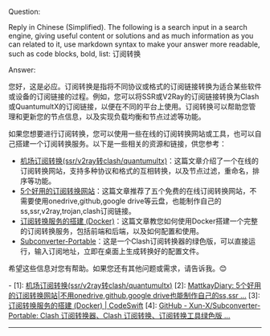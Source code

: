 Question:

Reply in Chinese (Simplified).
The following is a search input in a search engine, giving useful content or solutions and as much information as you can related to it, use markdown syntax to make your answer more readable, such as code blocks, bold, list:
订阅转换

Answer:

您好，这是必应。订阅转换是指将不同协议或格式的订阅链接转换为适合某些软件或设备的订阅链接的过程。例如，您可以将SSR或V2Ray的订阅链接转换为Clash或QuantumultX的订阅链接，以便在不同的平台上使用。订阅转换可以帮助您管理和更新您的节点信息，以及实现负载均衡和节点过滤等功能。

如果您想要进行订阅转换，您可以使用一些在线的订阅转换网站或工具，也可以自己搭建一个订阅转换服务。以下是一些相关的资源和链接，供您参考：

- [机场订阅转换(ssr/v2ray转clash/quantumultx)](https://v2ray.ssjichang.com/2021/01/ssrv2rayclashquantumultx.html)：这篇文章介绍了一个在线的订阅转换网站，支持多种协议和格式的互相转换，以及节点过滤，重命名，排序等功能。
- [5个好用的订阅转换网站](https://www.mattkaydiary.com/2021/02/5-free-subscribe-generator-tools-2021-site.html)：这篇文章推荐了五个免费的在线订阅转换网站，不需要使用onedrive,github,google drive等云盘，也能制作自己的ss,ssr,v2ray,trojan,clash订阅链接。
- [订阅转换服务的搭建 (Docker)](https://blog.iswiftai.com/posts/docker-subscription-converter/)：这篇文章教您如何使用Docker搭建一个完整的订阅转换服务，包括前端和后端，以及如何配置和使用。
- [Subconverter-Portable](https://github.com/Xun-X/Subconverter-Portable)：这是一个Clash订阅转换器的绿色版，可以直接运行，输入订阅地址，立即在桌面上生成转换好的配置文件。

希望这些信息对您有帮助。如果您还有其他问题或需求，请告诉我。😊

\-
\[1]: [机场订阅转换(ssr/v2ray转clash/quantumultx)](https://v2ray.ssjichang.com/2021/01/ssrv2rayclashquantumultx.html)
\[2]: [MattkayDiary: 5个好用的订阅转换网站|不用onedrive,github,google drive也能制作自己的ss,ssr ...](https://www.mattkaydiary.com/2021/02/5-free-subscribe-generator-tools-2021-site.html)
\[3]: [订阅转换服务的搭建 (Docker) | CodeSwift](https://blog.iswiftai.com/posts/docker-subscription-converter/)
\[4]: [GitHub - Xun-X/Subconverter-Portable: Clash 订阅转换器、Clash 订阅转换、订阅转换工具绿色版 ...](https://github.com/Xun-X/Subconverter-Portable)

<hr/>

